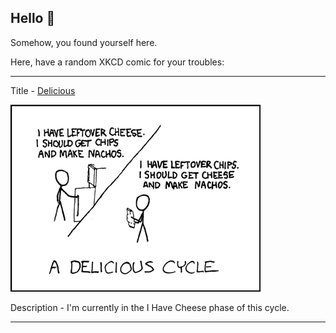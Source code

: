 ## Hello 👀

Somehow, you found yourself here.

Here, have a random XKCD comic for your troubles:

-----------------------------------

Title - [Delicious](https://xkcd.com/140)

![Delicious](./random_comic.png)

Description - I'm currently in the I Have Cheese phase of this cycle.

-----------------------------------